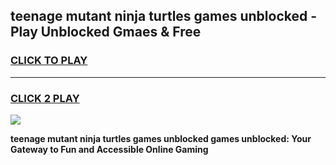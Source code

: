 
## teenage mutant ninja turtles games unblocked - Play Unblocked Gmaes & Free
<h3>
<a href="https://premium.freeplayer.one?title=teenage_mutant_ninja_turtles_games_unblocked&ref=19F">CLICK TO PLAY</a></h3>
<hr>

<h3>
<a href="https://premium.freeplayer.one?title=teenage_mutant_ninja_turtles_games_unblocked&ref=19F">CLICK 2 PLAY</a>
  
</h3>

<a href="https://premium.freeplayer.one?title=teenage_mutant_ninja_turtles_games_unblocked&ref=19F/"><img src="https://clearcache.store/games.png"></a>


**teenage mutant ninja turtles games unblocked games unblocked: Your Gateway to Fun and Accessible Online Gaming**
